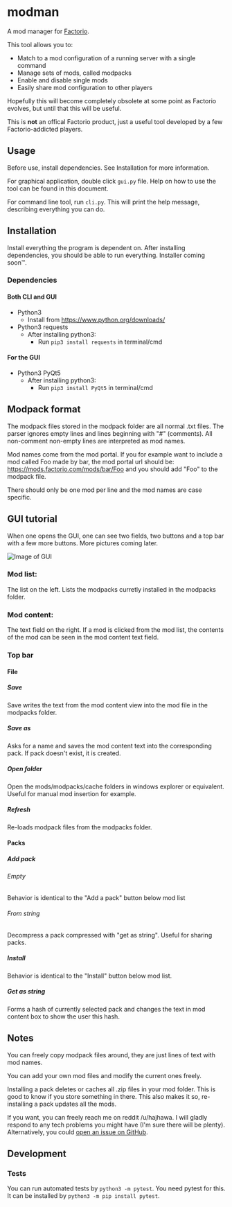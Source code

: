 # modman
A mod manager for [Factorio](https://www.factorio.com/).

This tool allows you to:
* Match to a mod configuration of a running server with a single command
* Manage sets of mods, called modpacks
* Enable and disable single mods
* Easily share mod configuration to other players

Hopefully this will become completely obsolete at some point as Factorio evolves, but until that this will be useful.

This is **not** an offical Factorio product, just a useful tool developed by a few Factorio-addicted players.

## Usage

Before use, install dependencies. See Installation for more information.

For graphical application, double click `gui.py` file. Help on how to use the tool can be found in this document.

For command line tool, run `cli.py`. This will print the help message, describing everything you can do.

## Installation

Install everything the program is dependent on. After installing dependencies, you should be able to run everything. Installer coming soon™.

### Dependencies

#### Both CLI and GUI

* Python3
    * Install from https://www.python.org/downloads/
* Python3 requests
    * After installing python3:
        * Run `pip3 install requests` in terminal/cmd

#### For the GUI

* Python3 PyQt5
    * After installing python3:
        * Run `pip3 install PyQt5` in terminal/cmd

## Modpack format

The modpack files stored in the modpack folder are all normal .txt files. The parser ignores empty lines and lines beginning with "#" (comments). All non-comment non-empty lines are interpreted as mod names.

Mod names come from the mod portal. If you for example want to include a mod called Foo made by bar, the mod portal url should be: https://mods.factorio.com/mods/bar/Foo and you should add "Foo" to the modpack file.

There should only be one mod per line and the mod names are case specific.

## GUI tutorial

When one opens the GUI, one can see two fields, two buttons and a top bar with a few more buttons. More pictures coming later.

![Image of GUI](http://i.imgur.com/SjUg1P2.png)

### Mod list:
The list on the left. Lists the modpacks curretly installed in the modpacks folder.

### Mod content:
The text field on the right. If a mod is clicked from the mod list, the contents of the mod can be seen in the mod content text field.

### Top bar
#### File
##### Save
Save writes the text from the mod content view into the mod file in the modpacks folder.

##### Save as
Asks for a name and saves the mod content text into the corresponding pack. If pack doesn't exist, it is created.

##### Open folder
Open the mods/modpacks/cache folders in windows explorer or equivalent. Useful for manual mod insertion for example.

##### Refresh
Re-loads modpack files from the modpacks folder.

#### Packs
##### Add pack
###### Empty
Behavior is identical to the "Add a pack" button below mod list

###### From string
Decompress a pack compressed with "get as string". Useful for sharing packs.

##### Install
Behavior is identical to the "Install" button below mod list.

##### Get as string
Forms a hash of currently selected pack and changes the text in mod content box to show the user this hash.

## Notes
You can freely copy modpack files around, they are just lines of text with mod names.

You can add your own mod files and modify the current ones freely.

Installing a pack deletes or caches all .zip files in your mod folder. This is good to know if you store something in there. This also makes it so, re-installing a pack updates all the mods.

If you want, you can freely reach me on reddit /u/hajhawa. I will gladly respond to any tech problems you might have (I'm sure there will be plenty). Alternatively, you could [open an issue on GitHub](https://github.com/haihala/modman/issues/new).

## Development

### Tests
You can run automated tests by `python3 -m pytest`.
You need pytest for this. It can be installed by `python3 -m pip install pytest`.
